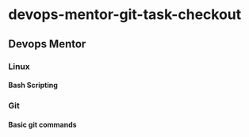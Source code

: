 # devops-mentor-git-task-checkout

## Devops Mentor

### Linux

#### Bash Scripting

### Git

#### Basic git commands